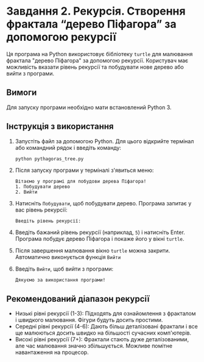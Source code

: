 # Завдання 2. Рекурсія. Створення фрактала “дерево Піфагора” за допомогою рекурсії

Ця програма на Python використовує бібліотеку `turtle` для малювання фрактала "дерево Піфагора" за допомогою рекурсії. Користувач має можливість вказати рівень рекурсії та побудувати нове дерево або вийти з програми.

## Вимоги

Для запуску програми необхідно мати встановлений Python 3.

## Інструкція з використання

1. Запустіть файл за допомогою Python. Для цього відкрийте термінал або командний рядок і введіть команду:
    ```sh
    python pythagoras_tree.py
    ```
2. Після запуску програми у терміналі з'явиться меню:

    ```
    Вітаємо у програмі для побудови дерева Піфагора!
    1. Побудувати дерево
    2. Вийти
    ```

3. Натисніть `Побудувати`, щоб побудувати дерево. Програма запитає у вас рівень рекурсії:
    ```
    Введіть рівень рекурсії: 
    ```

4. Введіть бажаний рівень рекурсії (наприклад, `5`) і натисніть Enter. Програма побудує дерево Піфагора і покаже його у вікні `turtle`.

5. Після завершення малювання вікно `turtle` можна закрити. Автоматично виконується функція `Вийти`

6. Введіть `Вийти`, щоб вийти з програми:
    ```
    Дякуємо за використання програми!
    ```
## Рекомендований діапазон рекурсії

- Низькі рівні рекурсії (1-3): Підходять для ознайомлення з фракталом і швидкого малювання. Фігури будуть досить простими.
- Середні рівні рекурсії (4-6): Дають більш деталізовані фрактали і все ще малюються досить швидко на більшості сучасних комп'ютерів.
- Високі рівні рекурсії (7+): Фрактали стають дуже деталізованими, але час малювання значно збільшується. Можливе помітне навантаження на процесор.

